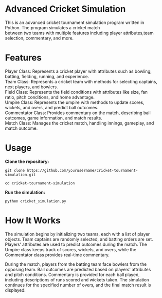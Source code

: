 # Advanced Cricket Simulation

This is an advanced cricket tournament simulation program written in Python. The program simulates a cricket match  <br>
between two teams with multiple features including player attributes,team selection, commentary, and more.

# Features

Player Class: Represents a cricket player with attributes such as bowling, batting, fielding, running, and experience.  <br>
Team Class: Represents a cricket team with methods for selecting captains, next players, and bowlers.    <br>
Field Class: Represents the field conditions with attributes like size, fan ratio, pitch conditions, and home advantage.  <br>
Umpire Class: Represents the umpire with methods to update scores, wickets, and overs, and predict ball outcomes.    <br>
Commentator Class: Provides commentary on the match, describing ball outcomes, game information, and match results.    <br>
Match Class: Manages the cricket match, handling innings, gameplay, and match outcome.    <br>

# Usage

**Clone the repository:**  <br>

```git clone https://github.com/yourusername/cricket-tournament-simulation.git```

```cd cricket-tournament-simulation```

**Run the simulation:**  <br>

```python cricket_simulation.py```


# How It Works

The simulation begins by initializing two teams, each with a list of player objects. Team captains are randomly selected, 
and batting orders are set. Players' attributes are used to predict outcomes during the match. 
The Umpire class keeps track of scores, wickets, and overs, while the Commentator class provides real-time commentary.

During the match, players from the batting team face bowlers from the opposing team. Ball outcomes are predicted based on
players' attributes and pitch conditions. Commentary is provided for each ball played, including descriptions of runs scored 
and wickets taken. The simulation continues for the specified number of overs, and the final match result is displayed.
